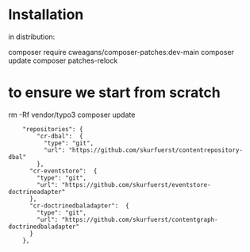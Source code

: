 # Installation

in distribution:

composer require cweagans/composer-patches:dev-main
composer update
composer patches-relock
# to ensure we start from scratch
rm -Rf vendor/typo3
composer update


```
	"repositories": {
        "cr-dbal":  {
          "type": "git",
          "url": "https://github.com/skurfuerst/contentrepository-dbal"
        },
      "cr-eventstore":  {
        "type": "git",
        "url": "https://github.com/skurfuerst/eventstore-doctrineadapter"
      },
      "cr-doctrinedbaladapter":  {
        "type": "git",
        "url": "https://github.com/skurfuerst/contentgraph-doctrinedbaladapter"
      }
	},

```